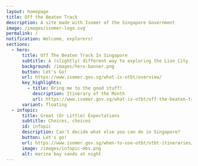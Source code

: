 ```yaml
---
layout: homepage
title: Off the Beaten Track
description: A site made with Isomer of the Singapore Government
image: /images/isomer-logo.svg
permalink: /
notification: Welcome, explorers!
sections:
  - hero:
      title: Off The Beaten Track In Singapore
      subtitle: A (slightly) different way to exploring the Lion City
      background: /images/hero-banner.png
      button: Let's Go!
      url: https://www.isomer.gov.sg/what-is-otbt/overview/
      key_highlights:
        - title: Bring me to the good stuff!
          description: Itinerary of the Month
          url: https://www.isomer.gov.sg/what-is-otbt/off-the-beaten-track-itineraries/
      variant: floating
  - infopic:
      title: Great (Or Little) Expectations
      subtitle: Choices, choices
      id: infopic
      description: Can't decide what else you can do in Singapore?
      button: Let's go!
      url: https://www.isomer.gov.sg/when-to-use-otbt/otbt-itineraries/
      image: /images/infopic-mbs.png
      alt: marina bay sands at night
---
```

